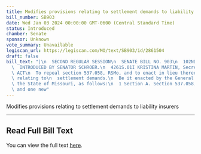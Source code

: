 ```yaml
---
title: Modifies provisions relating to settlement demands to liability insurers
bill_number: SB903
date: Wed Jan 03 2024 00:00:00 GMT-0600 (Central Standard Time)
status: Introduced
chamber: Senate
sponsor: Unknown
vote_summary: Unavailable
legiscan_url: https://legiscan.com/MO/text/SB903/id/2861504
draft: false
bill_text: "|\n  SECOND REGULAR SESSION\n  SENATE BILL NO. 903\n  102ND GENERA L ASSEMBLY\n\
  \  INTRODUCED BY SENATOR SCHROER.\n  4261S.01I KRISTINA MARTIN, Secretary\n  AN\
  \ ACT\n  To repeal section 537.058, RSMo, and to enact in lieu thereof one new section\
  \ relating to\n  settlement demands.\n  Be it enacted by the General Assembly of\
  \ the State of Missouri, as follows:\n  1 Section A. Section 537.058, RSMo, is repealed\
  \ and one new"
---
```

Modifies provisions relating to settlement demands to liability insurers

---

## Read Full Bill Text

You can view the full text [here](https://legiscan.com/MO/text/SB903/id/2861504).
